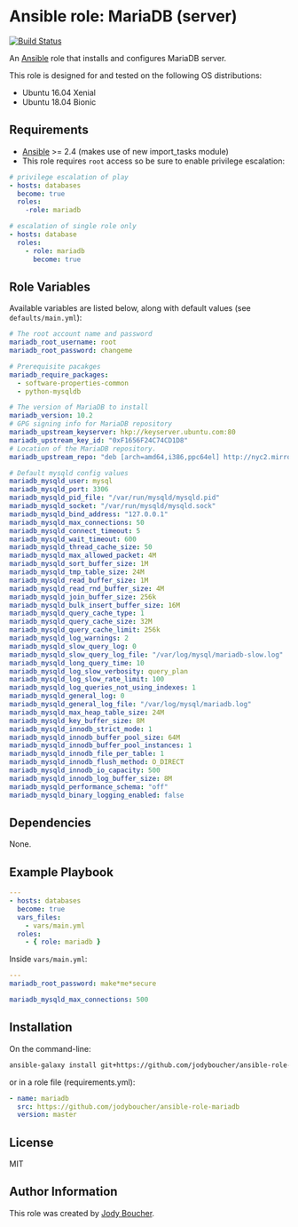 # Ansible role: MariaDB (server)

[![Build Status](https://travis-ci.org/jodyboucher/ansible-role-mariadb.svg?branch=master)](https://travis-ci.org/jodyboucher/ansible-role-mariadb)

An [Ansible](https://www.ansible.com/) role that installs and configures MariaDB server.

This role is designed for and tested on the following OS distributions:

* Ubuntu 16.04 Xenial
* Ubuntu 18.04 Bionic

## Requirements

* [Ansible](https://docs.ansible.com/ansible/intro_installation.html) >= 2.4 (makes use of new import_tasks module)
* This role requires `root` access so be sure to enable privilege escalation:

```yml
# privilege escalation of play
- hosts: databases
  become: true
  roles:
    -role: mariadb

# escalation of single role only
- hosts: database
  roles:
    - role: mariadb
      become: true
```

## Role Variables

Available variables are listed below, along with default values (see `defaults/main.yml`):

```yml
# The root account name and password
mariadb_root_username: root
mariadb_root_password: changeme

# Prerequisite pacakges
mariadb_require_packages:
  - software-properties-common
  - python-mysqldb

# The version of MariaDB to install
mariadb_version: 10.2
# GPG signing info for MariaDB repository
mariadb_upstream_keyserver: hkp://keyserver.ubuntu.com:80
mariadb_upstream_key_id: "0xF1656F24C74CD1D8"
# Location of the MariaDB repository.
mariadb_upstream_repo: "deb [arch=amd64,i386,ppc64el] http://nyc2.mirrors.digitalocean.com/mariadb/repo/{{ mariadb_version }}/ubuntu {{ ansible_distribution_release }} main"

# Default mysqld config values
mariadb_mysqld_user: mysql
mariadb_mysqld_port: 3306
mariadb_mysqld_pid_file: "/var/run/mysqld/mysqld.pid"
mariadb_mysqld_socket: "/var/run/mysqld/mysqld.sock"
mariadb_mysqld_bind_address: "127.0.0.1"
mariadb_mysqld_max_connections: 50
mariadb_mysqld_connect_timeout: 5
mariadb_mysqld_wait_timeout: 600
mariadb_mysqld_thread_cache_size: 50
mariadb_mysqld_max_allowed_packet: 4M
mariadb_mysqld_sort_buffer_size: 1M
mariadb_mysqld_tmp_table_size: 24M
mariadb_mysqld_read_buffer_size: 1M
mariadb_mysqld_read_rnd_buffer_size: 4M
mariadb_mysqld_join_buffer_size: 256k
mariadb_mysqld_bulk_insert_buffer_size: 16M
mariadb_mysqld_query_cache_type: 1
mariadb_mysqld_query_cache_size: 32M
mariadb_mysqld_query_cache_limit: 256k
mariadb_mysqld_log_warnings: 2
mariadb_mysqld_slow_query_log: 0
mariadb_mysqld_slow_query_log_file: "/var/log/mysql/mariadb-slow.log"
mariadb_mysqld_long_query_time: 10
mariadb_mysqld_log_slow_verbosity: query_plan
mariadb_mysqld_log_slow_rate_limit: 100
mariadb_mysqld_log_queries_not_using_indexes: 1
mariadb_mysqld_general_log: 0
mariadb_mysqld_general_log_file: "/var/log/mysql/mariadb.log"
mariadb_mysqld_max_heap_table_size: 24M
mariadb_mysqld_key_buffer_size: 8M
mariadb_mysqld_innodb_strict_mode: 1
mariadb_mysqld_innodb_buffer_pool_size: 64M
mariadb_mysqld_innodb_buffer_pool_instances: 1
mariadb_mysqld_innodb_file_per_table: 1
mariadb_mysqld_innodb_flush_method: O_DIRECT
mariadb_mysqld_innodb_io_capacity: 500
mariadb_mysqld_innodb_log_buffer_size: 8M
mariadb_mysqld_performance_schema: "off"
mariadb_mysqld_binary_logging_enabled: false

```

## Dependencies

None.

## Example Playbook

```yml
---
- hosts: databases
  become: true
  vars_files:
    - vars/main.yml
  roles:
    - { role: mariadb }
```

Inside `vars/main.yml`:

```yml
---
mariadb_root_password: make*me*secure

mariadb_mysqld_max_connections: 500
```

## Installation

On the command-line:

```bash
ansible-galaxy install git+https://github.com/jodyboucher/ansible-role-mariadb.git
```

or in a role file (requirements.yml):

```yml
- name: mariadb
  src: https://github.com/jodyboucher/ansible-role-mariadb
  version: master
```

## License

MIT

## Author Information

This role was created by [Jody Boucher](https://jodyboucher.com/).
